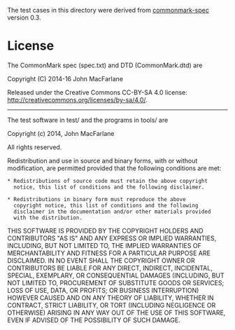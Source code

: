 The test cases in this directory were derived from [commonmark-spec](https://github.com/commonmark/commonmark-spec) version 0.3.

License
=======

The CommonMark spec (spec.txt) and DTD (CommonMark.dtd) are

Copyright (C) 2014-16 John MacFarlane

Released under the Creative Commons CC-BY-SA 4.0 license: http://creativecommons.org/licenses/by-sa/4.0/.

---

The test software in test/ and the programs in tools/ are

Copyright (c) 2014, John MacFarlane

All rights reserved.

Redistribution and use in source and binary forms, with or without modification, are permitted provided that the following conditions are met:

```
* Redistributions of source code must retain the above copyright
  notice, this list of conditions and the following disclaimer.

* Redistributions in binary form must reproduce the above
  copyright notice, this list of conditions and the following
  disclaimer in the documentation and/or other materials provided
  with the distribution.
```

THIS SOFTWARE IS PROVIDED BY THE COPYRIGHT HOLDERS AND CONTRIBUTORS "AS IS" AND ANY EXPRESS OR IMPLIED WARRANTIES, INCLUDING, BUT NOT LIMITED TO, THE IMPLIED WARRANTIES OF MERCHANTABILITY AND FITNESS FOR A PARTICULAR PURPOSE ARE DISCLAIMED. IN NO EVENT SHALL THE COPYRIGHT OWNER OR CONTRIBUTORS BE LIABLE FOR ANY DIRECT, INDIRECT, INCIDENTAL, SPECIAL, EXEMPLARY, OR CONSEQUENTIAL DAMAGES (INCLUDING, BUT NOT LIMITED TO, PROCUREMENT OF SUBSTITUTE GOODS OR SERVICES; LOSS OF USE, DATA, OR PROFITS; OR BUSINESS INTERRUPTION) HOWEVER CAUSED AND ON ANY THEORY OF LIABILITY, WHETHER IN CONTRACT, STRICT LIABILITY, OR TORT (INCLUDING NEGLIGENCE OR OTHERWISE) ARISING IN ANY WAY OUT OF THE USE OF THIS SOFTWARE, EVEN IF ADVISED OF THE POSSIBILITY OF SUCH DAMAGE.
